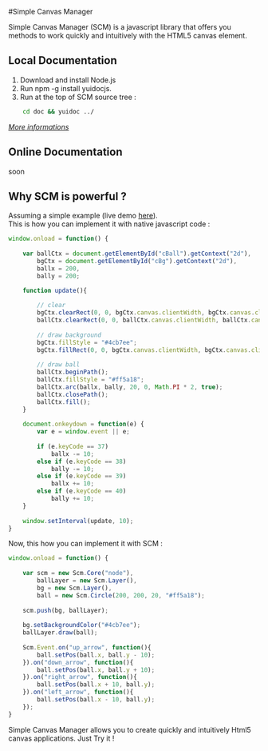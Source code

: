 #Simple Canvas Manager

Simple Canvas Manager (SCM) is a javascript library that offers you methods to work quickly and intuitively with the HTML5 canvas element.

Local Documentation
-------------------

1) Download and install Node.js<br />
2) Run npm -g install yuidocjs.<br />
3) Run at the top of SCM source tree :

```bash
	cd doc && yuidoc ../
```

<a target="_blank" href="http://yui.github.com/yuidoc/"><I>More informations</I></a>

Online Documentation
--------------------

soon


Why SCM is powerful ?
---------------------

Assuming a simple example (live demo <a href="http://scm-library.olympe.in/demo/?demo=readmeDemo">here</a>).<br />
This is how you can implement it with native javascript code :

```js
window.onload = function() {
	
	var ballCtx = document.getElementById("cBall").getContext("2d"),
		bgCtx = document.getElementById("cBg").getContext("2d"),
		ballx = 200,
		bally = 200;
	
	function update(){

		// clear
		bgCtx.clearRect(0, 0, bgCtx.canvas.clientWidth, bgCtx.canvas.clientHeight);
		ballCtx.clearRect(0, 0, ballCtx.canvas.clientWidth, ballCtx.canvas.clientHeight);
		
		// draw background
		bgCtx.fillStyle = "#4cb7ee";
		bgCtx.fillRect(0, 0, bgCtx.canvas.clientWidth, bgCtx.canvas.clientHeight);
	
		// draw ball
		ballCtx.beginPath();
		ballCtx.fillStyle = "#ff5a18";
		ballCtx.arc(ballx, bally, 20, 0, Math.PI * 2, true);
		ballCtx.closePath();
		ballCtx.fill();
	}
	
	document.onkeydown = function(e) {
	 	var e = window.event || e;
		
		if (e.keyCode == 37)
			ballx -= 10;
		else if (e.keyCode == 38)
			bally -= 10;
		else if (e.keyCode == 39)
			ballx += 10;
		else if (e.keyCode == 40)
			bally += 10;
	}
	
	window.setInterval(update, 10);
}
```

Now, this how you can implement it with SCM :

```js
window.onload = function() {
	
	var scm = new Scm.Core("node"),
		ballLayer = new Scm.Layer(),
		bg = new Scm.Layer(),
		ball = new Scm.Circle(200, 200, 20, "#ff5a18");
		
	scm.push(bg, ballLayer);
	
	bg.setBackgroundColor("#4cb7ee");
	ballLayer.draw(ball);
	
	Scm.Event.on("up_arrow", function(){
		ball.setPos(ball.x, ball.y - 10);
	}).on("down_arrow", function(){
		ball.setPos(ball.x, ball.y + 10);
	}).on("right_arrow", function(){
		ball.setPos(ball.x + 10, ball.y);
	}).on("left_arrow", function(){
		ball.setPos(ball.x - 10, ball.y);
	});
}
```
Simple Canvas Manager allows you to create quickly and intuitively Html5 canvas applications. Just Try it ! 
